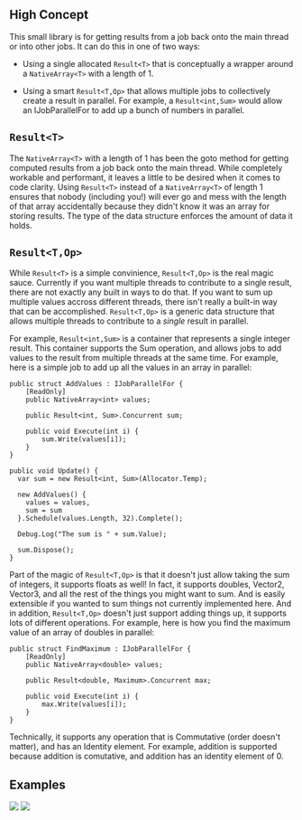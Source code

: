 ## High Concept ##

This small library is for getting results from a job back onto the main thread or into other jobs.  It can do this in one of two ways:

 - Using a single allocated `Result<T>` that is conceptually a wrapper around a `NativeArray<T>` with a length of 1.
 
 - Using a smart `Result<T,Op>` that allows multiple jobs to collectively create a result in parallel.  For example, a `Result<int,Sum>` would allow an IJobParallelFor to add up a bunch of numbers in parallel.
 
## `Result<T>` ##

The `NativeArray<T>` with a length of 1 has been the goto method for getting computed results from a job back onto the main thread.  While completely workable and performant, it leaves a little to be desired when it comes to code clarity.  Using `Result<T>` instead of a `NativeArray<T>` of length 1 ensures that nobody (including you!) will ever go and mess with the length of that array accidentally because they didn't know it was an array for storing results.  The type of the data structure enforces the amount of data it holds.

## `Result<T,Op>` ##

While `Result<T>` is a simple convinience, `Result<T,Op>` is the real magic sauce.  Currently if you want multiple threads to contribute to a single result, there are not exactly any built in ways to do that.  If you want to sum up multiple values accross different threads, there isn't really a built-in way that can be accomplished.  `Result<T,Op>` is a generic data structure that allows multiple threads to contribute to a _single_ result in parallel.

For example, `Result<int,Sum>` is a container that represents a single integer result.  This container supports the Sum operation, and allows jobs to add values to the result from multiple threads at the same time.  For example, here is a simple job to add up all the values in an array in parallel:

    public struct AddValues : IJobParallelFor {
    	[ReadOnly]
    	public NativeArray<int> values;
    	
    	public Result<int, Sum>.Concurrent sum;
    	
    	public void Execute(int i) {
    		sum.Write(values[i]);
    	}
    }
	
    public void Update() {
      var sum = new Result<int, Sum>(Allocator.Temp);
    
      new AddValues() {
        values = values,
        sum = sum
      }.Schedule(values.Length, 32).Complete();
    
      Debug.Log("The sum is " + sum.Value);
    
      sum.Dispose();
    }
	
Part of the magic of `Result<T,Op>` is that it doesn't just allow taking the sum of integers, it supports floats as well!  In fact, it supports doubles, Vector2, Vector3, and all the rest of the things you might want to sum.  And is easily extensible if you wanted to sum things not currently implemented here.  And in addition, `Result<T,Op>` doesn't just support adding things up, it supports lots of different operations.  For example, here is how you find the maximum value of an array of doubles in parallel:

    public struct FindMaximum : IJobParallelFor {
    	[ReadOnly]
    	public NativeArray<double> values;
    	
    	public Result<double, Maximum>.Concurrent max;
    	
    	public void Execute(int i) {
    		max.Write(values[i]);
    	}
    }

Technically, it supports any operation that is Commutative (order doesn't matter), and has an Identity element.  For example, addition is supported because addition is comutative, and addition has an identity element of 0.

## Examples ##

![](https://i.imgur.com/qnE5AZw.gif)
![](https://i.imgur.com/BblwuG4.gif)